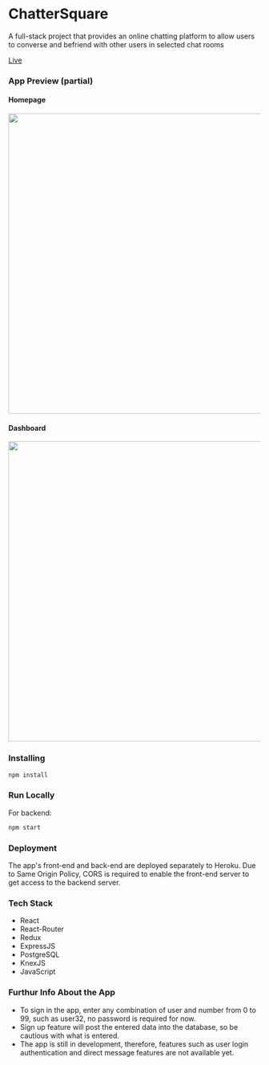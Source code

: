 # ChatterSquare
A full-stack project that provides an online chatting platform to allow users to converse and befriend with other users in selected chat rooms

[Live](https://chattersquare.herokuapp.com/ "ChatterSquare")

### App Preview (partial)
#### Homepage 
<img src="https://res.cloudinary.com/chu327/image/upload/v1532584209/Screen_Shot_2018-07-25_at_10.39.02_PM_jhdlva.png" align="center" width="600" overflow="hidden">

#### Dashboard
<img src="https://res.cloudinary.com/chu327/image/upload/v1532584218/%E5%B1%8F%E5%B9%95%E5%BF%AB%E7%85%A7_2018-07-25_10.46.14_PM_jxiqrj.png" align="center" width="600" overflow="hidden">

### Installing
```javascript
npm install
```
### Run Locally
For backend:
```javascript
npm start
```
### Deployment
The app's front-end and back-end are deployed separately to Heroku. Due to Same Origin Policy, CORS is required to enable the front-end server to get access to the backend server. 

### Tech Stack
* React 
* React-Router
* Redux
* ExpressJS
* PostgreSQL
* KnexJS
* JavaScript

### Furthur Info About the App
* To sign in the app, enter any combination of user and number from 0 to 99, such as user32, no password is required for now. 
* Sign up feature will post the entered data into the database, so be cautious with what is entered.
* The app is still in development, therefore, features such as user login authentication and direct message features are not available yet. 
